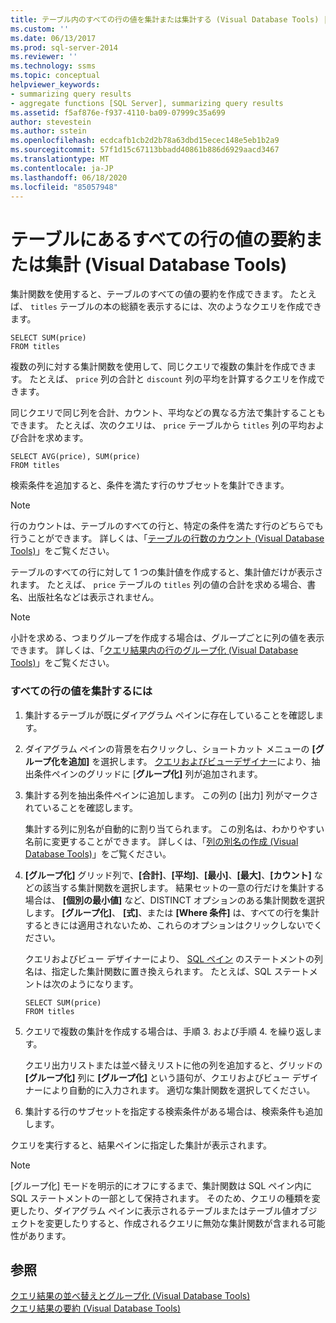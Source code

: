 ```yaml
---
title: テーブル内のすべての行の値を集計または集計する (Visual Database Tools) |Microsoft Docs
ms.custom: ''
ms.date: 06/13/2017
ms.prod: sql-server-2014
ms.reviewer: ''
ms.technology: ssms
ms.topic: conceptual
helpviewer_keywords:
- summarizing query results
- aggregate functions [SQL Server], summarizing query results
ms.assetid: f5af876e-f937-4110-ba09-07999c35a699
author: stevestein
ms.author: sstein
ms.openlocfilehash: ecdcafb1cb2d2b78a63dbd15ecec148e5eb1b2a9
ms.sourcegitcommit: 57f1d15c67113bbadd40861b886d6929aacd3467
ms.translationtype: MT
ms.contentlocale: ja-JP
ms.lasthandoff: 06/18/2020
ms.locfileid: "85057948"
---
```

# <a name="summarize-or-aggregate-values-for-all-rows-in-a-table-visual-database-tools"></a>テーブルにあるすべての行の値の要約または集計 (Visual Database Tools)
  集計関数を使用すると、テーブルのすべての値の要約を作成できます。 たとえば、 `titles` テーブルの本の総額を表示するには、次のようなクエリを作成できます。  
  
```  
SELECT SUM(price)  
FROM titles  
```  
  
 複数の列に対する集計関数を使用して、同じクエリで複数の集計を作成できます。 たとえば、 `price` 列の合計と `discount` 列の平均を計算するクエリを作成できます。  
  
 同じクエリで同じ列を合計、カウント、平均などの異なる方法で集計することもできます。 たとえば、次のクエリは、 `price` テーブルから `titles` 列の平均および合計を求めます。  
  
```  
SELECT AVG(price), SUM(price)  
FROM titles  
```  
  
 検索条件を追加すると、条件を満たす行のサブセットを集計できます。  
  
> [!NOTE]  
>  行のカウントは、テーブルのすべての行と、特定の条件を満たす行のどちらでも行うことができます。 詳しくは、「[テーブルの行数のカウント (Visual Database Tools)](visual-database-tools.md)」をご覧ください。  
  
 テーブルのすべての行に対して 1 つの集計値を作成すると、集計値だけが表示されます。 たとえば、 `price` テーブルの `titles` 列の値の合計を求める場合、書名、出版社名などは表示されません。  
  
> [!NOTE]  
>  小計を求める、つまりグループを作成する場合は、グループごとに列の値を表示できます。 詳しくは、「[クエリ結果内の行のグループ化 (Visual Database Tools)](group-rows-in-query-results-visual-database-tools.md)」をご覧ください。  
  
### <a name="to-aggregate-values-for-all-rows"></a>すべての行の値を集計するには  
  
1.  集計するテーブルが既にダイアグラム ペインに存在していることを確認します。  
  
2.  ダイアグラム ペインの背景を右クリックし、ショートカット メニューの **[グループ化を追加]** を選択します。 [クエリおよびビューデザイナー](query-and-view-designer-tools-visual-database-tools.md)により、抽出条件ペインのグリッドに [**グループ化]** 列が追加されます。  
  
3.  集計する列を抽出条件ペインに追加します。 この列の [出力] 列がマークされていることを確認します。  
  
     集計する列に別名が自動的に割り当てられます。 この別名は、わかりやすい名前に変更することができます。 詳しくは、「[列の別名の作成 (Visual Database Tools)](create-column-aliases-visual-database-tools.md)」をご覧ください。  
  
4.  **[グループ化]** グリッド列で、**[合計]**、**[平均]**、**[最小]**、**[最大]**、**[カウント]** などの該当する集計関数を選択します。 結果セットの一意の行だけを集計する場合は、 **[個別の最小値]** など、DISTINCT オプションのある集計関数を選択します。 **[グループ化]**、 **[式]**、または **[Where 条件]** は、すべての行を集計するときには適用されないため、これらのオプションはクリックしないでください。  
  
     クエリおよびビュー デザイナーにより、 [SQL ペイン](sql-pane-visual-database-tools.md) のステートメントの列名は、指定した集計関数に置き換えられます。 たとえば、SQL ステートメントは次のようになります。  
  
    ```  
    SELECT SUM(price)  
    FROM titles  
    ```  
  
5.  クエリで複数の集計を作成する場合は、手順 3. および手順 4. を繰り返します。  
  
     クエリ出力リストまたは並べ替えリストに他の列を追加すると、グリッドの **[グループ化]** 列に **[グループ化]** という語句が、クエリおよびビュー デザイナーにより自動的に入力されます。 適切な集計関数を選択してください。  
  
6.  集計する行のサブセットを指定する検索条件がある場合は、検索条件も追加します。  
  
 クエリを実行すると、結果ペインに指定した集計が表示されます。  
  
> [!NOTE]  
>  [グループ化] モードを明示的にオフにするまで、集計関数は SQL ペイン内に SQL ステートメントの一部として保持されます。 そのため、クエリの種類を変更したり、ダイアグラム ペインに表示されるテーブルまたはテーブル値オブジェクトを変更したりすると、作成されるクエリに無効な集計関数が含まれる可能性があります。  
  
## <a name="see-also"></a>参照  
 [クエリ結果の並べ替えとグループ化 &#40;Visual Database Tools&#41;](sort-and-group-query-results-visual-database-tools.md)   
 [クエリ結果の要約 (Visual Database Tools)](summarize-query-results-visual-database-tools.md)  
  
  
